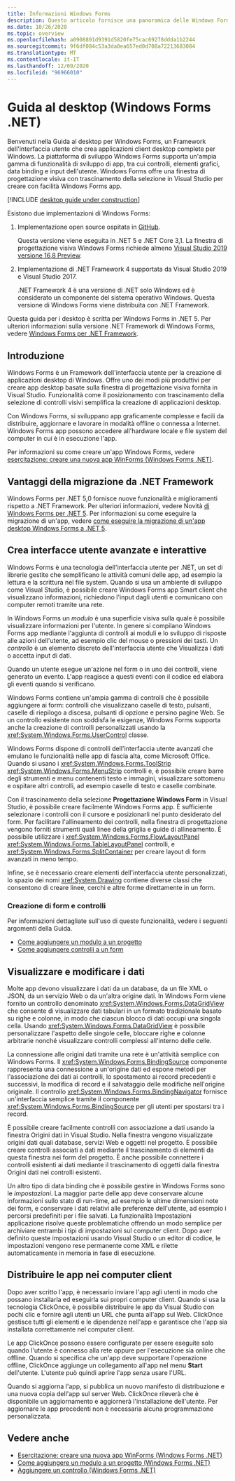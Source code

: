 ```yaml
---
title: Informazioni Windows Forms
description: Questo articolo fornisce una panoramica delle Windows Forms con .NET Core e .NET 5.
ms.date: 10/26/2020
ms.topic: overview
ms.openlocfilehash: a0908891d9391d5820fe75cac69278ddda1b2244
ms.sourcegitcommit: 9f6df084c53a3da0ea657ed0d708a72213683084
ms.translationtype: MT
ms.contentlocale: it-IT
ms.lasthandoff: 12/09/2020
ms.locfileid: "96966010"
---
```

# <a name="desktop-guide-windows-forms-net"></a>Guida al desktop (Windows Forms .NET)

Benvenuti nella Guida al desktop per Windows Forms, un Framework dell'interfaccia utente che crea applicazioni client desktop complete per Windows. La piattaforma di sviluppo Windows Forms supporta un'ampia gamma di funzionalità di sviluppo di app, tra cui controlli, elementi grafici, data binding e input dell'utente. Windows Forms offre una finestra di progettazione visiva con trascinamento della selezione in Visual Studio per creare con facilità Windows Forms app.

[!INCLUDE [desktop guide under construction](../../includes/desktop-guide-preview-note.md)]

Esistono due implementazioni di Windows Forms:

01. Implementazione open source ospitata in [GitHub](https://github.com/dotnet/winforms).

    Questa versione viene eseguita in .NET 5 e .NET Core 3,1. La finestra di progettazione visiva Windows Forms richiede almeno [Visual Studio 2019 versione 16,8 Preview](https://visualstudio.microsoft.com/downloads/?utm_medium=microsoft&utm_source=docs.microsoft.com&utm_campaign=inline+link&utm_content=download+vs2019+desktopguide+winforms).

01. Implementazione di .NET Framework 4 supportata da Visual Studio 2019 e Visual Studio 2017.

    .NET Framework 4 è una versione di .NET solo Windows ed è considerato un componente del sistema operativo Windows. Questa versione di Windows Forms viene distribuita con .NET Framework.

Questa guida per i desktop è scritta per Windows Forms in .NET 5. Per ulteriori informazioni sulla versione .NET Framework di Windows Forms, vedere [Windows Forms per .NET Framework](../../../framework/winforms/index.yml?view=netframeworkdesktop-4.8&preserve-view=true).

## <a name="introduction"></a>Introduzione

Windows Forms è un Framework dell'interfaccia utente per la creazione di applicazioni desktop di Windows. Offre uno dei modi più produttivi per creare app desktop basate sulla finestra di progettazione visiva fornita in Visual Studio. Funzionalità come il posizionamento con trascinamento della selezione di controlli visivi semplifica la creazione di applicazioni desktop.

Con Windows Forms, si sviluppano app graficamente complesse e facili da distribuire, aggiornare e lavorare in modalità offline o connessa a Internet. Windows Forms app possono accedere all'hardware locale e file system del computer in cui è in esecuzione l'app.

Per informazioni su come creare un'app Windows Forms, vedere [esercitazione: creare una nuova app WinForms (Windows Forms .NET)](../get-started/create-app-visual-studio.md).

## <a name="why-migrate-from-net-framework"></a>Vantaggi della migrazione da .NET Framework

Windows Forms per .NET 5,0 fornisce nuove funzionalità e miglioramenti rispetto a .NET Framework. Per ulteriori informazioni, vedere Novità [di Windows Forms per .NET 5](../whats-new/index.md). Per informazioni su come eseguire la migrazione di un'app, vedere [come eseguire la migrazione di un'app desktop Windows Forms a .NET 5](../migration/index.md).

## <a name="build-rich-interactive-user-interfaces"></a>Crea interfacce utente avanzate e interattive

Windows Forms è una tecnologia dell'interfaccia utente per .NET, un set di librerie gestite che semplificano le attività comuni delle app, ad esempio la lettura e la scrittura nel file system. Quando si usa un ambiente di sviluppo come Visual Studio, è possibile creare Windows Forms app Smart client che visualizzano informazioni, richiedono l'input dagli utenti e comunicano con computer remoti tramite una rete.

In Windows Forms un *modulo* è una superficie visiva sulla quale è possibile visualizzare informazioni per l'utente. In genere si compilano Windows Forms app mediante l'aggiunta di controlli ai moduli e lo sviluppo di risposte alle azioni dell'utente, ad esempio clic del mouse o pressioni dei tasti. Un *controllo* è un elemento discreto dell'interfaccia utente che Visualizza i dati o accetta input di dati.

Quando un utente esegue un'azione nel form o in uno dei controlli, viene generato un evento. L'app reagisce a questi eventi con il codice ed elabora gli eventi quando si verificano.<!-- TODO  For more information, see [Creating Event Handlers in Windows Forms](creating-event-handlers-in-windows-forms.md).-->

Windows Forms contiene un'ampia gamma di controlli che è possibile aggiungere ai form: controlli che visualizzano caselle di testo, pulsanti, caselle di riepilogo a discesa, pulsanti di opzione e persino pagine Web.<!-- TODO For a list of all the controls you can use on a form, see [Controls to Use on Windows Forms](./controls/controls-to-use-on-windows-forms.md).--> Se un controllo esistente non soddisfa le esigenze, Windows Forms supporta anche la creazione di controlli personalizzati usando la <xref:System.Windows.Forms.UserControl> classe.

Windows Forms dispone di controlli dell'interfaccia utente avanzati che emulano le funzionalità nelle app di fascia alta, come Microsoft Office. Quando si usano i <xref:System.Windows.Forms.ToolStrip> <xref:System.Windows.Forms.MenuStrip> controlli e, è possibile creare barre degli strumenti e menu contenenti testo e immagini, visualizzare sottomenu e ospitare altri controlli, ad esempio caselle di testo e caselle combinate.

Con il trascinamento della selezione **Progettazione Windows Form** in Visual Studio, è possibile creare facilmente Windows Forms app. È sufficiente selezionare i controlli con il cursore e posizionarli nel punto desiderato del form. Per facilitare l'allineamento dei controlli, nella finestra di progettazione vengono forniti strumenti quali linee della griglia e guide di allineamento. È possibile utilizzare i <xref:System.Windows.Forms.FlowLayoutPanel> <xref:System.Windows.Forms.TableLayoutPanel> controlli, e <xref:System.Windows.Forms.SplitContainer> per creare layout di form avanzati in meno tempo.

Infine, se è necessario creare elementi dell'interfaccia utente personalizzati, lo spazio dei nomi <xref:System.Drawing> contiene diverse classi che consentono di creare linee, cerchi e altre forme direttamente in un form.

### <a name="create-forms-and-controls"></a>Creazione di form e controlli

Per informazioni dettagliate sull'uso di queste funzionalità, vedere i seguenti argomenti della Guida.

- [Come aggiungere un modulo a un progetto](../forms/how-to-add.md)
- [Come aggiungere controlli a un form](../controls/how-to-add-to-a-form.md)

<!-- TODO
| Using the <xref:System.Windows.Forms.ToolStrip> Control | [How to: Create a Basic ToolStrip with Standard Items Using the Designer](./controls/create-a-basic-wf-toolstrip-with-standard-items-using-the-designer.md) |
| Creating graphics with <xref:System.Drawing> | [Getting Started with Graphics Programming](./advanced/getting-started-with-graphics-programming.md)  |
| Creating custom controls                     | [How to: Inherit from the UserControl Class](./controls/how-to-inherit-from-the-usercontrol-class.md) |
-->

## <a name="display-and-manipulate-data"></a>Visualizzare e modificare i dati

Molte app devono visualizzare i dati da un database, da un file XML o JSON, da un servizio Web o da un'altra origine dati. In Windows Form viene fornito un controllo denominato <xref:System.Windows.Forms.DataGridView> che consente di visualizzare dati tabulari in un formato tradizionale basato su righe e colonne, in modo che ciascun blocco di dati occupi una singola cella. Usando <xref:System.Windows.Forms.DataGridView> è possibile personalizzare l'aspetto delle singole celle, bloccare righe e colonne arbitrarie nonché visualizzare controlli complessi all'interno delle celle.

La connessione alle origini dati tramite una rete è un'attività semplice con Windows Forms. Il <xref:System.Windows.Forms.BindingSource> componente rappresenta una connessione a un'origine dati ed espone metodi per l'associazione dei dati ai controlli, lo spostamento ai record precedenti e successivi, la modifica di record e il salvataggio delle modifiche nell'origine originale. Il controllo <xref:System.Windows.Forms.BindingNavigator> fornisce un'interfaccia semplice tramite il componente <xref:System.Windows.Forms.BindingSource> per gli utenti per spostarsi tra i record.

È possibile creare facilmente controlli con associazione a dati usando la finestra Origini dati in Visual Studio. Nella finestra vengono visualizzate origini dati quali database, servizi Web e oggetti nel progetto. È possibile creare controlli associati a dati mediante il trascinamento di elementi da questa finestra nei form del progetto. È anche possibile connettere i controlli esistenti ai dati mediante il trascinamento di oggetti dalla finestra Origini dati nei controlli esistenti.

Un altro tipo di data binding che è possibile gestire in Windows Forms sono le *impostazioni*. La maggior parte delle app deve conservare alcune informazioni sullo stato di run-time, ad esempio le ultime dimensioni note dei form, e conservare i dati relativi alle preferenze dell'utente, ad esempio i percorsi predefiniti per i file salvati. La funzionalità Impostazioni applicazione risolve queste problematiche offrendo un modo semplice per archiviare entrambi i tipi di impostazioni sul computer client. Dopo aver definito queste impostazioni usando Visual Studio o un editor di codice, le impostazioni vengono rese permanente come XML e rilette automaticamente in memoria in fase di esecuzione.

<!-- TODO
### Display and manipulate data

For step-by-step information about how to use these features, see the following Help topics.

| Description                                                   | Help topic                                                                                                                                                        |
|---------------------------------------------------------------|-------------------------------------------------------------------------------------------------------------------------------------------------------------------|
| Using the <xref:System.Windows.Forms.BindingSource> component | [How to: Bind Windows Forms Controls with the BindingSource Component Using the Designer](./controls/bind-wf-controls-with-the-bindingsource.md)                  |
| Working with ADO.NET data sources                             | [How to: Sort and Filter ADO.NET Data with the Windows Forms BindingSource Component](./controls/sort-and-filter-ado-net-data-with-wf-bindingsource-component.md) |
| Using the Data Sources window                                 | [Bind Windows Forms controls to data in Visual Studio](/visualstudio/data-tools/bind-windows-forms-controls-to-data-in-visual-studio)                             |
| Using app settings                                            | [How to: Create Application Settings](./advanced/how-to-create-application-settings.md)                                                                           |

-->

## <a name="deploy-apps-to-client-computers"></a>Distribuire le app nei computer client

Dopo aver scritto l'app, è necessario inviare l'app agli utenti in modo che possano installarla ed eseguirla sui propri computer client. Quando si usa la tecnologia ClickOnce, è possibile distribuire le app da Visual Studio con pochi clic e fornire agli utenti un URL che punta all'app sul Web. ClickOnce gestisce tutti gli elementi e le dipendenze nell'app e garantisce che l'app sia installata correttamente nel computer client.

Le app ClickOnce possono essere configurate per essere eseguite solo quando l'utente è connesso alla rete oppure per l'esecuzione sia online che offline. Quando si specifica che un'app deve supportare l'operazione offline, ClickOnce aggiunge un collegamento all'app nel menu **Start** dell'utente. L'utente può quindi aprire l'app senza usare l'URL.

Quando si aggiorna l'app, si pubblica un nuovo manifesto di distribuzione e una nuova copia dell'app sul server Web. ClickOnce rileverà che è disponibile un aggiornamento e aggiornerà l'installazione dell'utente. Per aggiornare le app precedenti non è necessaria alcuna programmazione personalizzata.

<!-- TODO

### Deploy ClickOnce apps

For a full introduction to ClickOnce, see [ClickOnce Security and Deployment](/visualstudio/deployment/clickonce-security-and-deployment). For step-by-step information about how to use these features, see the following Help topics,

|Description|Help topic|
|-----------------|----------------|
|Deploying an app by using ClickOnce|[How to: Publish a ClickOnce Application using the Publish Wizard](/visualstudio/deployment/how-to-publish-a-clickonce-application-using-the-publish-wizard)<br /><br /> [Walkthrough: Manually Deploying a ClickOnce Application](/visualstudio/deployment/walkthrough-manually-deploying-a-clickonce-application)|
|Updating a ClickOnce deployment|[How to: Manage Updates for a ClickOnce Application](/visualstudio/deployment/how-to-manage-updates-for-a-clickonce-application)|
|Managing security with ClickOnce|[How to: Enable ClickOnce Security Settings](/visualstudio/deployment/how-to-enable-clickonce-security-settings)|
-->

<!-- TODO
## Other controls and features

There are many other features in Windows Forms that make implementing common tasks fast and easy, such as support for creating dialog boxes, printing, adding help and documentation, and localizing your app to multiple languages.

### Implement other controls and features

For step-by-step information about how to use these features, see the following Help topics.

| Description | Help topic |
|-------------|------------|
|Printing the contents of a form | [How to: Print Graphics in Windows Forms](./advanced/how-to-print-graphics-in-windows-forms.md)<br /><br /> [How to: Print a Multi-Page Text File in Windows Forms](./advanced/how-to-print-a-multi-page-text-file-in-windows-forms.md) |
|Learn more about Windows Forms security | [Security in Windows Forms Overview](security-in-windows-forms-overview.md) |
-->

## <a name="see-also"></a>Vedere anche

- [Esercitazione: creare una nuova app WinForms (Windows Forms .NET)](../get-started/create-app-visual-studio.md)
- [Come aggiungere un modulo a un progetto (Windows Forms .NET)](../forms/how-to-add.md)
- [Aggiungere un controllo (Windows Forms .NET)](../controls/how-to-add-to-a-form.md)
